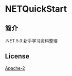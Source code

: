 # NETQuickStart

## 简介
.NET 5.0 新手学习资料整理

## License
[Apache-2](http://www.apache.org/licenses/LICENSE-2.0)
